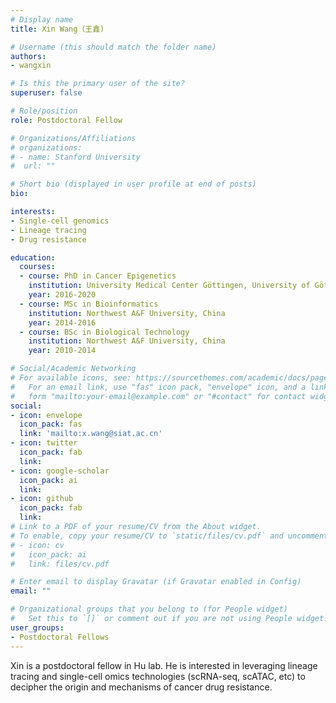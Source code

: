 ```yaml
---
# Display name
title: Xin Wang（王鑫)

# Username (this should match the folder name)
authors:
- wangxin

# Is this the primary user of the site?
superuser: false

# Role/position
role: Postdoctoral Fellow

# Organizations/Affiliations
# organizations:
# - name: Stanford University
#  url: ""

# Short bio (displayed in user profile at end of posts)
bio: 

interests:
- Single-cell genomics
- Lineage tracing
- Drug resistance

education:
  courses:
  - course: PhD in Cancer Epigenetics
    institution: University Medical Center Göttingen, University of Göttingen
    year: 2016-2020
  - course: MSc in Bioinformatics
    institution: Northwest A&F University, China
    year: 2014-2016
  - course: BSc in Biological Technology
    institution: Northwest A&F University, China
    year: 2010-2014

# Social/Academic Networking
# For available icons, see: https://sourcethemes.com/academic/docs/page-builder/#icons
#   For an email link, use "fas" icon pack, "envelope" icon, and a link in the
#   form "mailto:your-email@example.com" or "#contact" for contact widget.
social:
- icon: envelope
  icon_pack: fas
  link: 'mailto:x.wang@siat.ac.cn'
- icon: twitter
  icon_pack: fab
  link: 
- icon: google-scholar
  icon_pack: ai
  link: 
- icon: github
  icon_pack: fab
  link: 
# Link to a PDF of your resume/CV from the About widget.
# To enable, copy your resume/CV to `static/files/cv.pdf` and uncomment the lines below.
# - icon: cv
#   icon_pack: ai
#   link: files/cv.pdf

# Enter email to display Gravatar (if Gravatar enabled in Config)
email: ""

# Organizational groups that you belong to (for People widget)
#   Set this to `[]` or comment out if you are not using People widget.
user_groups:
- Postdoctoral Fellows
---
```


Xin is a postdoctoral fellow in Hu lab. He is interested in leveraging lineage tracing and single-cell omics technologies (scRNA-seq, scATAC, etc) to decipher the origin and mechanisms of cancer drug resistance.
